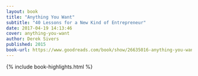 ```yaml
---
layout: book
title: "Anything You Want"
subtitle: "40 Lessons for a New Kind of Entrepreneur"
date: 2017-04-19 14:13:46
cover: anything-you-want
author: Derek Sivers
published: 2015
book-url: https://www.goodreads.com/book/show/26635016-anything-you-want
---
```


{% include book-highlights.html %}
